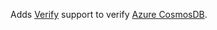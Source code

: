 Adds [Verify](https://github.com/VerifyTests/Verify) support to verify [Azure CosmosDB](https://docs.microsoft.com/en-us/azure/cosmos-db/).